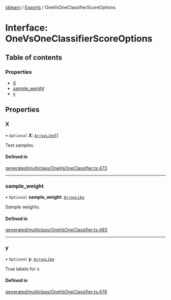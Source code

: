 [sklearn](../readme.md) / [Exports](../modules.md) / OneVsOneClassifierScoreOptions

# Interface: OneVsOneClassifierScoreOptions

## Table of contents

### Properties

- [X](OneVsOneClassifierScoreOptions.md#x)
- [sample\_weight](OneVsOneClassifierScoreOptions.md#sample_weight)
- [y](OneVsOneClassifierScoreOptions.md#y)

## Properties

### X

• `Optional` **X**: [`ArrayLike`](../modules.md#arraylike)[]

Test samples.

#### Defined in

[generated/multiclass/OneVsOneClassifier.ts:473](https://github.com/transitive-bullshit/scikit-learn-ts/blob/367336a/packages/sklearn/src/generated/multiclass/OneVsOneClassifier.ts#L473)

___

### sample\_weight

• `Optional` **sample\_weight**: [`ArrayLike`](../modules.md#arraylike)

Sample weights.

#### Defined in

[generated/multiclass/OneVsOneClassifier.ts:483](https://github.com/transitive-bullshit/scikit-learn-ts/blob/367336a/packages/sklearn/src/generated/multiclass/OneVsOneClassifier.ts#L483)

___

### y

• `Optional` **y**: [`ArrayLike`](../modules.md#arraylike)

True labels for `X`.

#### Defined in

[generated/multiclass/OneVsOneClassifier.ts:478](https://github.com/transitive-bullshit/scikit-learn-ts/blob/367336a/packages/sklearn/src/generated/multiclass/OneVsOneClassifier.ts#L478)
